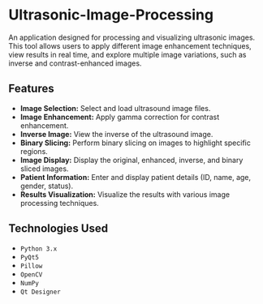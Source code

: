 # Ultrasonic-Image-Processing
An application designed for processing and visualizing ultrasonic images. This tool allows users to apply different image enhancement techniques, view results in real time, and explore multiple image variations, such as inverse and contrast-enhanced images.

## Features
- **Image Selection:** Select and load ultrasound image files.
- **Image Enhancement:** Apply gamma correction for contrast enhancement.
- **Inverse Image:** View the inverse of the ultrasound image.
- **Binary Slicing:** Perform binary slicing on images to highlight specific regions.
- **Image Display:** Display the original, enhanced, inverse, and binary sliced images.
- **Patient Information:** Enter and display patient details (ID, name, age, gender, status).
- **Results Visualization:** Visualize the results with various image processing techniques.

## Technologies Used
- `Python 3.x` 
- `PyQt5`
- `Pillow`
- `OpenCV`
- `NumPy`
- `Qt Designer`


